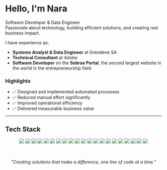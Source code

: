 # Hello, I'm Nara

Software Developer & Data Engineer<br>
Passionate about technology, building efficient solutions, and creating real business impact.  

I have experience as:  
- **Systems Analyst & Data Engineer** at Grendene SA  
- **Technical Consultant** at Adobe  
- **Software Developer** on the **Sebrae Portal**, the second largest website in the world in the entrepreneurship field

### Highlights
- ✅ Designed and implemented automated processes  
- ✅ Reduced manual effort significantly  
- ✅ Improved operational efficiency  
- ✅ Delivered measurable business value


---

## Tech Stack
<div align="center">
  <img src="https://img.shields.io/badge/JavaScript-F7DF1E?style=for-the-badge&logo=javascript&logoColor=black" />
  <img src="https://img.shields.io/badge/TypeScript-3178C6?style=for-the-badge&logo=typescript&logoColor=white" />
  <img src="https://img.shields.io/badge/Python-3776AB?style=for-the-badge&logo=python&logoColor=white" />
  <img src="https://img.shields.io/badge/Java-ED8B00?style=for-the-badge&logo=java&logoColor=white" />
  <img src="https://img.shields.io/badge/C%23-239120?style=for-the-badge&logo=c-sharp&logoColor=white" />
  <img src="https://img.shields.io/badge/React-61DAFB?style=for-the-badge&logo=react&logoColor=black" />
  <img src="https://img.shields.io/badge/Tailwind_CSS-38B2AC?style=for-the-badge&logo=tailwind-css&logoColor=white" />
  <img src="https://img.shields.io/badge/Node.js-339933?style=for-the-badge&logo=node.js&logoColor=white" />
  <img src="https://img.shields.io/badge/.NET-512BD4?style=for-the-badge&logo=.net&logoColor=white" />
  <img src="https://img.shields.io/badge/MySQL-4479A1?style=for-the-badge&logo=mysql&logoColor=white" />
  <img src="https://img.shields.io/badge/PostgreSQL-336791?style=for-the-badge&logo=postgresql&logoColor=white" />
  <img src="https://img.shields.io/badge/MongoDB-47A248?style=for-the-badge&logo=mongodb&logoColor=white" />
  <img src="https://img.shields.io/badge/Microsoft_Azure-0078D4?style=for-the-badge&logo=microsoft-azure&logoColor=white" />
  <img src="https://img.shields.io/badge/Google_Cloud-4285F4?style=for-the-badge&logo=google-cloud&logoColor=white" />
  <img src="https://img.shields.io/badge/Docker-2496ED?style=for-the-badge&logo=docker&logoColor=white" />
  <img src="https://img.shields.io/badge/SPA-FF6F61?style=for-the-badge&logo=react&logoColor=white" />
  <img src="https://img.shields.io/badge/Adobe_AEM-FF0000?style=for-the-badge&logo=adobe&logoColor=white" />
  <img src="https://img.shields.io/badge/Informatica_Cloud-0078D4?style=for-the-badge&logo=informatica&logoColor=white" />
  <img src="https://img.shields.io/badge/ETL-8A2BE2?style=for-the-badge&logo=data:image/png;base64,iVBORw0KGgoAAAANSUhEUgAAAAUA?&logoColor=white" />
  <img src="https://img.shields.io/badge/ELT-FF8C00?style=for-the-badge&logo=data:image/png;base64,iVBORw0KGgoAAAANSUhEUgAAAAUA?&logoColor=white" />
  <img src="https://img.shields.io/badge/API-00CED1?style=for-the-badge&logo=data:image/png;base64,iVBORw0KGgoAAAANSUhEUgAAAAUA?&logoColor=white" />
</div>
<br>
<br>
<div align="center">

*"Creating solutions that make a difference, one line of code at a time."*

</div>
